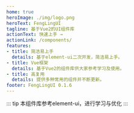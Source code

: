 ```yaml
---
home: true
heroImage: ./img/logo.png
heroText: FengLingUI
tagline: 基于Vue2的UI组件库
actionText: 快速上手 →
actionLink: /components/
features:
- title: 简洁易上手
  details: 基于element-ui二次开发，简洁易上手。
- title: Vue框架
  details: 基于Vue2的组件库供大家参考学习及使用。
- title: 高复用
  details: 提供多种常用的组件并不断更新。
footer: FengLingUI 0.1.6
---
```


::: tip
本组件库参考element-ui，进行学习与优化
:::